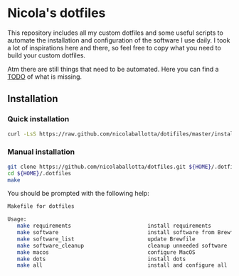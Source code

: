 # Nicola's dotfiles
This repository includes all my custom dotfiles and some useful scripts to automate the installation and configuration of the software I use daily. I took a lot of inspirations here and there, so feel free to copy what you need to build your custom dotfiles. 

Atm there are still things that need to be automated. Here you can find a [TODO](https://github.com/nicolaballotta/dotfiles/blob/master/todo.md) of what is missing. 

## Installation

### Quick installation 

```bash
curl -LsS https://raw.github.com/nicolaballotta/dotifiles/master/install | bash
```

### Manual installation

```bash
git clone https://github.com/nicolaballotta/dotfiles.git ${HOME}/.dotfiles
cd ${HOME}/.dotfiles
make
```
You should be prompted with the following help:

```bash
Makefile for dotfiles

Usage:
   make requirements                        install requirements
   make software                            install software from Brewfile
   make software_list                       update Brewfile
   make software_cleanup                    cleanup unneeded software
   make macos                               configure MacOS
   make dots                                install dots
   make all                                 install and configure all
```


